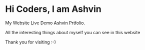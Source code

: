 # Hi Coders, I am Ashvin

My Website Live Demo [Ashvin Prtfolio](https://ashvinbambhaniya.netlify.app/).

All the interesting things about myself you can see in this website

Thank you for visiting :-)

